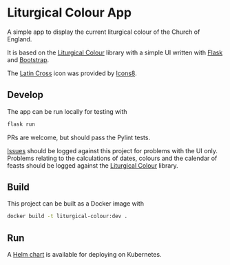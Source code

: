 # Liturgical Colour App

A simple app to display the current liturgical colour of the Church of England.

It is based on the [Liturgical Colour](https://github.com/djjudas21/liturgical-colour)
library with a simple UI written with [Flask](https://pypi.org/project/Flask/)
and [Bootstrap](https://getbootstrap.com/).

The [Latin Cross](https://icons8.com/icon/A51q2n9iZRkQ/latin-cross) icon was
provided by [Icons8](https://icons8.com).

## Develop

The app can be run locally for testing with

```sh
flask run
```

PRs are welcome, but should pass the Pylint tests.

[Issues](https://github.com/djjudas21/liturgical-colour-app/issues) should
be logged against this project for problems with the UI only.
Problems relating to the calculations of dates, colours and the calendar of
feasts should be logged against the
[Liturgical Colour](https://github.com/djjudas21/liturgical-colour/issues) library.

## Build

This project can be built as a Docker image with

```sh
docker build -t liturgical-colour:dev .
```

## Run

A [Helm chart](https://artifacthub.io/packages/helm/djjudas21/liturgical-colour)
is available for deploying on Kubernetes.
